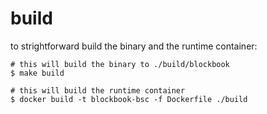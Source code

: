 # build

to strightforward build the binary and the runtime container:

```shell
# this will build the binary to ./build/blockbook
$ make build

# this will build the runtime container
$ docker build -t blockbook-bsc -f Dockerfile ./build
```
